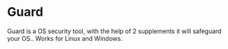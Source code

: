 # Guard
 Guard is a OS security tool, with the help of 2 supplements it will safeguard your OS.. Works for Linux and Windows.
